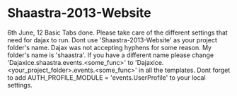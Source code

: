 Shaastra-2013-Website
=====================
6th June, 12
Basic Tabs done. 
Please take care of the different settings that need for dajax to run.
Dont use 'Shaastra-2013-Website' as your project folder's name. Dajax was not accepting hyphens for some reason. My folder's name is 'shaastra'.
If you have a different name please change 'Dajaxice.shaastra.events.<some_func>' to 'Dajaxice.<your_project_folder>.events.<some_func>' in all the templates. 
Dont forget to add AUTH_PROFILE_MODULE = 'events.UserProfile' to your local settings.

